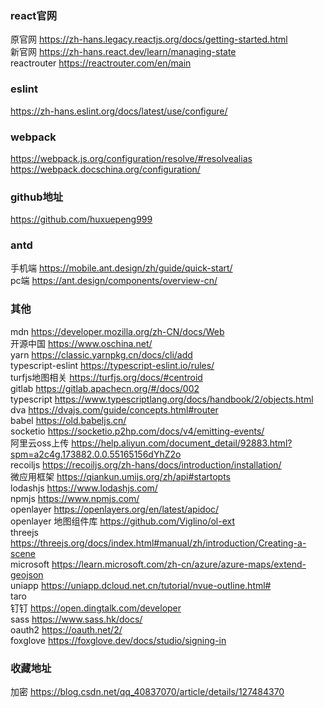 
### react官网   
原官网  https://zh-hans.legacy.reactjs.org/docs/getting-started.html   <br>
新官网  https://zh-hans.react.dev/learn/managing-state <br>
reactrouter https://reactrouter.com/en/main

### eslint
https://zh-hans.eslint.org/docs/latest/use/configure/

### webpack
https://webpack.js.org/configuration/resolve/#resolvealias  <br>
https://webpack.docschina.org/configuration/

### github地址
https://github.com/huxuepeng999

### antd
手机端  https://mobile.ant.design/zh/guide/quick-start/     <br>
pc端    https://ant.design/components/overview-cn/


### 其他
mdn                  https://developer.mozilla.org/zh-CN/docs/Web    <br>
开源中国               https://www.oschina.net/   <br>
yarn                 https://classic.yarnpkg.cn/docs/cli/add <br>
typescript-eslint    https://typescript-eslint.io/rules/    <br>
turfjs地图相关          https://turfjs.org/docs/#centroid  <br>
gitlab                  https://gitlab.apachecn.org/#/docs/002  <br>
typescript           https://www.typescriptlang.org/docs/handbook/2/objects.html  <br>
dva                  https://dvajs.com/guide/concepts.html#router  <br>
babel   https://old.babeljs.cn/  <br>
socketio    https://socketio.p2hp.com/docs/v4/emitting-events/  <br>
阿里云oss上传    https://help.aliyun.com/document_detail/92883.html?spm=a2c4g.173882.0.0.55165156dYhZ2o  <br>
recoiljs    https://recoiljs.org/zh-hans/docs/introduction/installation/      <br>
微应用框架  https://qiankun.umijs.org/zh/api#startopts    <br>
lodashjs    https://www.lodashjs.com/  <br>
npmjs   https://www.npmjs.com/   <br>
openlayer   https://openlayers.org/en/latest/apidoc/  <br>
openlayer   地图组件库 https://github.com/Viglino/ol-ext  <br>
threejs https://threejs.org/docs/index.html#manual/zh/introduction/Creating-a-scene <br>
microsoft   https://learn.microsoft.com/zh-cn/azure/azure-maps/extend-geojson <br>
uniapp  https://uniapp.dcloud.net.cn/tutorial/nvue-outline.html#     <br>
taro    <br>
钉钉    https://open.dingtalk.com/developer <br>
sass    https://www.sass.hk/docs/    <br>
oauth2  https://oauth.net/2/    <br>
foxglove    https://foxglove.dev/docs/studio/signing-in <br>

### 收藏地址
加密    https://blog.csdn.net/qq_40837070/article/details/127484370  <br>